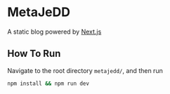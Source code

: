 # MetaJeDD

A static blog powered by [Next.js](https://nextjs.org)

## How To Run

Navigate to the root directory `metajedd/`, and then run

```bash
npm install && npm run dev
```
